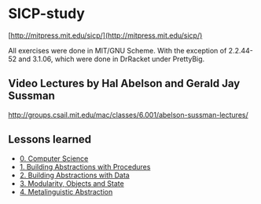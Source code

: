 # SICP-study

[http://mitpress.mit.edu/sicp/](http://mitpress.mit.edu/sicp/)

All exercises were done in MIT/GNU Scheme. With the exception of 2.2.44-52 and
3.1.06, which were done in DrRacket under PrettyBig.

## Video Lectures by Hal Abelson and Gerald Jay Sussman

http://groups.csail.mit.edu/mac/classes/6.001/abelson-sussman-lectures/

## Lessons learned

* [0. Computer Science](/lessons_learned/0-SICP.md)
* [1. Building Abstractions with Procedures](/lessons_learned/1-Building_Abstractions_with_Procedures.md)
* [2. Building Abstractions with Data](/lessons_learned/2-Building_Abstractions_with_Data.md)
* [3. Modularity, Objects and State](/lessons_learned/3-Modularity_Objects_and_State.md)
* [4. Metalinguistic Abstraction](/lessons_learned/4-Metalinguistic_Abstraction.md)
